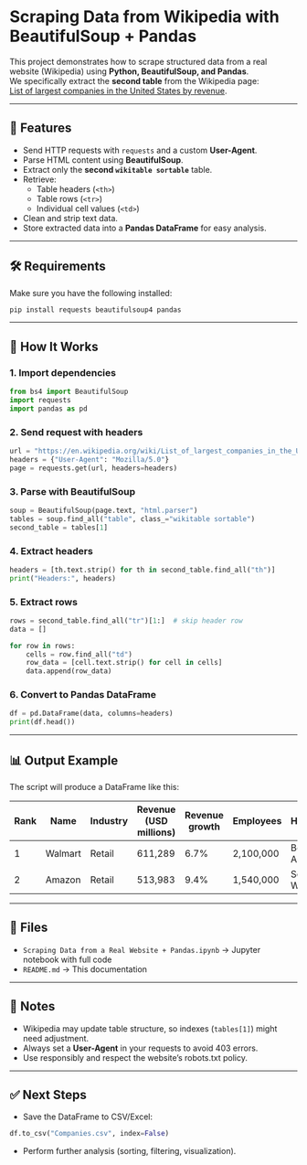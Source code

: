 # Scraping Data from Wikipedia with BeautifulSoup + Pandas

This project demonstrates how to scrape structured data from a real website (Wikipedia) using **Python, BeautifulSoup, and Pandas**.  
We specifically extract the **second table** from the Wikipedia page:  
[List of largest companies in the United States by revenue](https://en.wikipedia.org/wiki/List_of_largest_companies_in_the_United_States_by_revenue).

---

## 📌 Features
- Send HTTP requests with `requests` and a custom **User-Agent**.
- Parse HTML content using **BeautifulSoup**.
- Extract only the **second `wikitable sortable`** table.
- Retrieve:
  - Table headers (`<th>`)
  - Table rows (`<tr>`)
  - Individual cell values (`<td>`)
- Clean and strip text data.
- Store extracted data into a **Pandas DataFrame** for easy analysis.

---

## 🛠️ Requirements
Make sure you have the following installed:

```bash
pip install requests beautifulsoup4 pandas
```

---

## 🚀 How It Works

### 1. Import dependencies
```python
from bs4 import BeautifulSoup
import requests
import pandas as pd
```

### 2. Send request with headers
```python
url = "https://en.wikipedia.org/wiki/List_of_largest_companies_in_the_United_States_by_revenue"
headers = {"User-Agent": "Mozilla/5.0"}
page = requests.get(url, headers=headers)
```

### 3. Parse with BeautifulSoup
```python
soup = BeautifulSoup(page.text, "html.parser")
tables = soup.find_all("table", class_="wikitable sortable")
second_table = tables[1]
```

### 4. Extract headers
```python
headers = [th.text.strip() for th in second_table.find_all("th")]
print("Headers:", headers)
```

### 5. Extract rows
```python
rows = second_table.find_all("tr")[1:]  # skip header row
data = []

for row in rows:
    cells = row.find_all("td")
    row_data = [cell.text.strip() for cell in cells]
    data.append(row_data)
```

### 6. Convert to Pandas DataFrame
```python
df = pd.DataFrame(data, columns=headers)
print(df.head())
```

---

## 📊 Output Example
The script will produce a DataFrame like this:

| Rank | Name   | Industry | Revenue (USD millions) | Revenue growth | Employees | Headquarters |
|------|--------|----------|-------------------------|----------------|-----------|--------------|
| 1    | Walmart | Retail | 611,289 | 6.7% | 2,100,000 | Bentonville, Arkansas |
| 2    | Amazon  | Retail | 513,983 | 9.4% | 1,540,000 | Seattle, Washington |

---

## 📂 Files
- `Scraping Data from a Real Website + Pandas.ipynb` → Jupyter notebook with full code
- `README.md` → This documentation

---

## 📌 Notes
- Wikipedia may update table structure, so indexes (`tables[1]`) might need adjustment.
- Always set a **User-Agent** in your requests to avoid 403 errors.
- Use responsibly and respect the website’s robots.txt policy.

---

## ✅ Next Steps
- Save the DataFrame to CSV/Excel:
```python
df.to_csv("Companies.csv", index=False)
```
- Perform further analysis (sorting, filtering, visualization).
